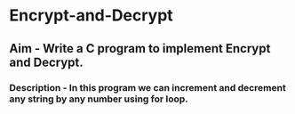 # Encrypt-and-Decrypt
## Aim - Write a C program to implement Encrypt and Decrypt.
### Description - In this program we can increment and decrement any string by any number using for loop.
